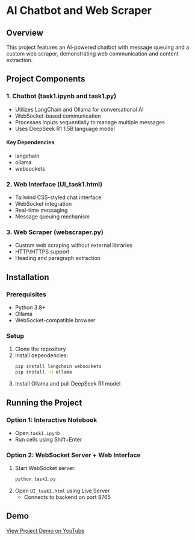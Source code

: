 # AI Chatbot and Web Scraper 

## Overview
This project features an AI-powered chatbot with message queuing and a custom web scraper, demonstrating web communication and content extraction.

## Project Components

### 1. Chatbot (task1.ipynb and task1.py)
- Utilizes LangChain and Ollama for conversational AI
- WebSocket-based communication 
- Processes inputs sequentially to manage multiple messages
- Uses DeepSeek R1 1.5B language model

#### Key Dependencies
- langchain
- ollama
- websockets

### 2. Web Interface (UI_task1.html)
- Tailwind CSS-styled chat interface
- WebSocket integration
- Real-time messaging
- Message queuing mechanism

### 3. Web Scraper (webscraper.py)
- Custom web scraping without external libraries
- HTTP/HTTPS support
- Heading and paragraph extraction

## Installation

### Prerequisites
- Python 3.8+
- Ollama
- WebSocket-compatible browser

### Setup
1. Clone the repository
2. Install dependencies:
   ```bash
   pip install langchain websockets
   pip install -U ollama
   ```
3. Install Ollama and pull DeepSeek R1 model

## Running the Project

### Option 1: Interactive Notebook
- Open `task1.ipynb`
- Run cells using Shift+Enter

### Option 2: WebSocket Server + Web Interface
1. Start WebSocket server:
   ```bash
   python task1.py
   ```
2. Open `UI_task1.html` using Live Server
   - Connects to backend on port 8765

## Demo
[View Project Demo on YouTube](https://youtu.be/PDDxdRiv6Nk)
